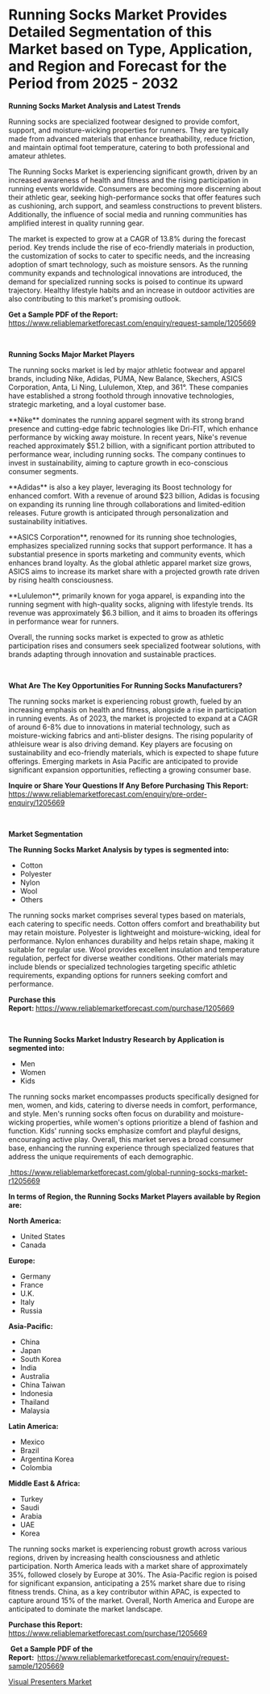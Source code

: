 <p><h1>Running Socks Market Provides Detailed Segmentation of this Market based on Type, Application, and Region and Forecast for the Period from 2025 - 2032</h1></p><p><strong>Running Socks Market Analysis and Latest Trends</strong></p>
<p><p>Running socks are specialized footwear designed to provide comfort, support, and moisture-wicking properties for runners. They are typically made from advanced materials that enhance breathability, reduce friction, and maintain optimal foot temperature, catering to both professional and amateur athletes.</p><p>The Running Socks Market is experiencing significant growth, driven by an increased awareness of health and fitness and the rising participation in running events worldwide. Consumers are becoming more discerning about their athletic gear, seeking high-performance socks that offer features such as cushioning, arch support, and seamless constructions to prevent blisters. Additionally, the influence of social media and running communities has amplified interest in quality running gear.</p><p>The market is expected to grow at a CAGR of 13.8% during the forecast period. Key trends include the rise of eco-friendly materials in production, the customization of socks to cater to specific needs, and the increasing adoption of smart technology, such as moisture sensors. As the running community expands and technological innovations are introduced, the demand for specialized running socks is poised to continue its upward trajectory. Healthy lifestyle habits and an increase in outdoor activities are also contributing to this market's promising outlook.</p></p>
<p><strong>Get a Sample PDF of the Report:&nbsp;</strong> <a href="https://www.reliablemarketforecast.com/enquiry/request-sample/1205669?utm_campaign=1875&utm_medium=2&utm_source=Github&utm_content=ia&utm_term=07022025&utm_id=running-socks">https://www.reliablemarketforecast.com/enquiry/request-sample/1205669</a></p>
<p>&nbsp;</p>
<p><strong>Running Socks Major Market Players</strong></p>
<p><p>The running socks market is led by major athletic footwear and apparel brands, including Nike, Adidas, PUMA, New Balance, Skechers, ASICS Corporation, Anta, Li Ning, Lululemon, Xtep, and 361°. These companies have established a strong foothold through innovative technologies, strategic marketing, and a loyal customer base.</p><p>**Nike** dominates the running apparel segment with its strong brand presence and cutting-edge fabric technologies like Dri-FIT, which enhance performance by wicking away moisture. In recent years, Nike's revenue reached approximately $51.2 billion, with a significant portion attributed to performance wear, including running socks. The company continues to invest in sustainability, aiming to capture growth in eco-conscious consumer segments.</p><p>**Adidas** is also a key player, leveraging its Boost technology for enhanced comfort. With a revenue of around $23 billion, Adidas is focusing on expanding its running line through collaborations and limited-edition releases. Future growth is anticipated through personalization and sustainability initiatives.</p><p>**ASICS Corporation**, renowned for its running shoe technologies, emphasizes specialized running socks that support performance. It has a substantial presence in sports marketing and community events, which enhances brand loyalty. As the global athletic apparel market size grows, ASICS aims to increase its market share with a projected growth rate driven by rising health consciousness.</p><p>**Lululemon**, primarily known for yoga apparel, is expanding into the running segment with high-quality socks, aligning with lifestyle trends. Its revenue was approximately $6.3 billion, and it aims to broaden its offerings in performance wear for runners.</p><p>Overall, the running socks market is expected to grow as athletic participation rises and consumers seek specialized footwear solutions, with brands adapting through innovation and sustainable practices.</p></p>
<p>&nbsp;</p>
<p><strong>What Are The Key Opportunities For Running Socks Manufacturers?</strong></p>
<p><p>The running socks market is experiencing robust growth, fueled by an increasing emphasis on health and fitness, alongside a rise in participation in running events. As of 2023, the market is projected to expand at a CAGR of around 6-8% due to innovations in material technology, such as moisture-wicking fabrics and anti-blister designs. The rising popularity of athleisure wear is also driving demand. Key players are focusing on sustainability and eco-friendly materials, which is expected to shape future offerings. Emerging markets in Asia Pacific are anticipated to provide significant expansion opportunities, reflecting a growing consumer base.</p></p>
<p><strong>Inquire or Share Your Questions If Any Before Purchasing This Report:</strong> <a href="https://www.reliablemarketforecast.com/enquiry/pre-order-enquiry/1205669?utm_campaign=1875&utm_medium=2&utm_source=Github&utm_content=ia&utm_term=07022025&utm_id=running-socks">https://www.reliablemarketforecast.com/enquiry/pre-order-enquiry/1205669</a></p>
<p>&nbsp;</p>
<p><strong>Market Segmentation</strong></p>
<p><strong>The Running Socks Market Analysis by types is segmented into:</strong></p>
<p><ul><li>Cotton</li><li>Polyester</li><li>Nylon</li><li>Wool</li><li>Others</li></ul></p>
<p><p>The running socks market comprises several types based on materials, each catering to specific needs. Cotton offers comfort and breathability but may retain moisture. Polyester is lightweight and moisture-wicking, ideal for performance. Nylon enhances durability and helps retain shape, making it suitable for regular use. Wool provides excellent insulation and temperature regulation, perfect for diverse weather conditions. Other materials may include blends or specialized technologies targeting specific athletic requirements, expanding options for runners seeking comfort and performance.</p></p>
<p><strong>Purchase this Report:&nbsp;</strong><a href="https://www.reliablemarketforecast.com/purchase/1205669?utm_campaign=1875&utm_medium=2&utm_source=Github&utm_content=ia&utm_term=07022025&utm_id=running-socks">https://www.reliablemarketforecast.com/purchase/1205669</a></p>
<p>&nbsp;</p>
<p><strong>The Running Socks Market Industry Research by Application is segmented into:</strong></p>
<p><ul><li>Men</li><li>Women</li><li>Kids</li></ul></p>
<p><p>The running socks market encompasses products specifically designed for men, women, and kids, catering to diverse needs in comfort, performance, and style. Men's running socks often focus on durability and moisture-wicking properties, while women's options prioritize a blend of fashion and function. Kids' running socks emphasize comfort and playful designs, encouraging active play. Overall, this market serves a broad consumer base, enhancing the running experience through specialized features that address the unique requirements of each demographic.</p></p>
<p><a href="https://www.reliablemarketforecast.com/global-running-socks-market-r1205669?utm_campaign=1875&utm_medium=2&utm_source=Github&utm_content=ia&utm_term=07022025&utm_id=running-socks">&nbsp;https://www.reliablemarketforecast.com/global-running-socks-market-r1205669</a></p>
<p><strong>In terms of Region, the Running Socks Market Players available by Region are:</strong></p>
<p>
    <p> <strong> North America: </strong>
        <ul>
            <li>United States</li>
            <li>Canada</li>
        </ul>
        </p> 
    <p> <strong> Europe: </strong>
        <ul>
            <li>Germany</li>
            <li>France</li>
            <li>U.K.</li>
            <li>Italy</li>
            <li>Russia</li>
        </ul>
        </p> 
    <p> <strong> Asia-Pacific: </strong>
        <ul>
            <li>China</li>
            <li>Japan</li>
            <li>South Korea</li>
            <li>India</li>
            <li>Australia</li>
            <li>China Taiwan</li>
            <li>Indonesia</li>
            <li>Thailand</li>
            <li>Malaysia</li>
        </ul>
        </p> 
    <p> <strong> Latin America: </strong>
        <ul>
            <li>Mexico</li>
            <li>Brazil</li>
            <li>Argentina Korea</li>
            <li>Colombia</li>
        </ul>
        </p> 
    <p> <strong> Middle East & Africa: </strong>
        <ul>
            <li>Turkey</li>
            <li>Saudi</li>
            <li>Arabia</li>
            <li>UAE</li>
            <li>Korea</li>
        </ul>
    </p>
    </p>
<p><p>The running socks market is experiencing robust growth across various regions, driven by increasing health consciousness and athletic participation. North America leads with a market share of approximately 35%, followed closely by Europe at 30%. The Asia-Pacific region is poised for significant expansion, anticipating a 25% market share due to rising fitness trends. China, as a key contributor within APAC, is expected to capture around 15% of the market. Overall, North America and Europe are anticipated to dominate the market landscape.</p></p>
<p><strong>Purchase this Report: </strong><a href="https://www.reliablemarketforecast.com/purchase/1205669?utm_campaign=1875&utm_medium=2&utm_source=Github&utm_content=ia&utm_term=07022025&utm_id=running-socks">https://www.reliablemarketforecast.com/purchase/1205669</a></p>
<p>&nbsp;<strong>Get a Sample PDF of the Report:&nbsp;&nbsp;</strong><a href="https://www.reliablemarketforecast.com/enquiry/request-sample/1205669?utm_campaign=1875&utm_medium=2&utm_source=Github&utm_content=ia&utm_term=07022025&utm_id=running-socks">https://www.reliablemarketforecast.com/enquiry/request-sample/1205669</a></p>
<p><strong></strong></p>
<p><p><a href="https://github.com/Chiragrp22/Market-Research-Report-List-7/blob/main/visual-presenters-market.md?utm_campaign=1875&utm_medium=2&utm_source=Github&utm_content=ia&utm_term=07022025&utm_id=running-socks">Visual Presenters Market</a></p></p>